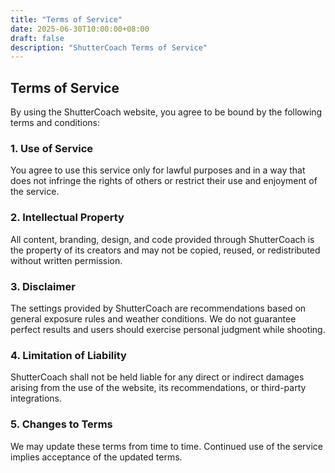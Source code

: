```yaml
---
title: "Terms of Service"
date: 2025-06-30T10:00:00+08:00
draft: false
description: "ShutterCoach Terms of Service"
---
```


## Terms of Service

By using the ShutterCoach website, you agree to be bound by the following terms and conditions:

### 1. Use of Service
You agree to use this service only for lawful purposes and in a way that does not infringe the rights of others or restrict their use and enjoyment of the service.

### 2. Intellectual Property
All content, branding, design, and code provided through ShutterCoach is the property of its creators and may not be copied, reused, or redistributed without written permission.

### 3. Disclaimer
The settings provided by ShutterCoach are recommendations based on general exposure rules and weather conditions. We do not guarantee perfect results and users should exercise personal judgment while shooting.

### 4. Limitation of Liability
ShutterCoach shall not be held liable for any direct or indirect damages arising from the use of the website, its recommendations, or third-party integrations.

### 5. Changes to Terms
We may update these terms from time to time. Continued use of the service implies acceptance of the updated terms.
